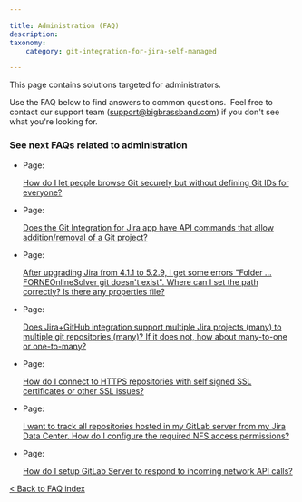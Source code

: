 ```yaml
---

title: Administration (FAQ)
description:
taxonomy:
    category: git-integration-for-jira-self-managed

---
```

This page contains solutions targeted for administrators.

Use the FAQ below to find answers to common questions.  Feel free to contact our support team ([support@bigbrassband.com](mailto:support@bigbrassband.com)) if you don't see what you're looking for.

### See next FAQs related to administration

*   Page:

    [How do I let people browse Git securely but without defining Git IDs for everyone?](/wiki/spaces/GIJDC/pages/2042331224)

*   Page:

    [Does the Git Integration for Jira app have API commands that allow addition/removal of a Git project?](/wiki/spaces/GIJDC/pages/2040627498)

*   Page:

    [After upgrading Jira from 4.1.1 to 5.2.9, I get some errors "Folder ... FORNEOnlineSolver git doesn't exist". Where can I set the path correctly? Is there any properties file?](/wiki/spaces/GIJDC/pages/2042331241)

*   Page:

    [Does Jira+GitHub integration support multiple Jira projects (many) to multiple git repositories (many)? If it does not, how about many-to-one or one-to-many?](/wiki/spaces/GIJDC/pages/2040627549)

*   Page:

    [How do I connect to HTTPS repositories with self signed SSL certificates or other SSL issues?](/wiki/spaces/GIJDC/pages/2042331271)

*   Page:

    [I want to track all repositories hosted in my GitLab server from my Jira Data Center. How do I configure the required NFS access permissions?](/wiki/spaces/GIJDC/pages/2040660424)

*   Page:

    [How do I setup GitLab Server to respond to incoming network API calls?](/wiki/spaces/GIJDC/pages/2040627711)


[< Back to FAQ index](/wiki/spaces/GIJDC/pages/92176390/Frequently+Asked+Questions)